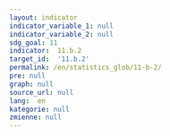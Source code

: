 ```yaml
---
layout: indicator
indicator_variable_1: null
indicator_variable_2: null
sdg_goal: 11
indicator:  11.b.2
target_id:  '11.b.2'
permalink: /en/statistics_glob/11-b-2/
pre: null
graph: null
source_url: null
lang:  en
kategorie: null
zmienne: null
---
```

